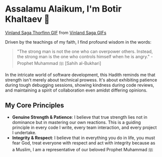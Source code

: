 # Assalamu Alaikum, I'm Botir Khaltaev 👋


<div class="tenor-gif-embed" data-postid="6041841180138873838" data-share-method="host" data-aspect-ratio="1.76596" data-width="100%">
    <a href="https://tenor.com/view/vinland-saga-thorfinn-thorfinn-edit-vinland-saga-edit-no-enemies-gif-6041841180138873838">Vinland Saga Thorfinn GIF</a>
    from <a href="https://tenor.com/search/vinland+saga-gifs">Vinland Saga GIFs</a>
</div> 
<script type="text/javascript" async src="https://tenor.com/embed.js"></script>


Driven by the teachings of my faith, I find profound wisdom in the words:

> "The strong man is not the one who can overpower others. Instead, the strong man is the one who controls himself when he is angry." - Prophet Muhammad ﷺ [Sahih al-Bukhari]

In the intricate world of software development, this Hadith reminds me that strength isn't merely about technical prowess. It's about exhibiting patience during tough debugging sessions, showing kindness during code reviews, and maintaining a spirit of collaboration even amidst differing opinions.

## My Core Principles

- **Genuine Strength & Patience**: I believe that true strength lies not in dominance but in mastering our own reactions. This is a guiding principle in every code I write, every team interaction, and every project I undertake.
- **Integrity & Respect**: I believe that in everything you do in life, you must fear God, treat everyone with respect and act with integrity because as a Muslim, I am a representative of our beloved Prophet Muhammad ﷺ 

<!--
**botirk38/botirk38** is a ✨ _special_ ✨ repository because its `README.md` (this file) appears on your GitHub profile.

Here are some ideas to get you started:

- 🔭 I’m currently working on ...
- 🌱 I’m currently learning ...
- 👯 I’m looking to collaborate on ...
- 🤔 I’m looking for help with ...
- 💬 Ask me about ...
- 📫 How to reach me: ...
- 😄 Pronouns: ...
- ⚡ Fun fact: ...
-->
